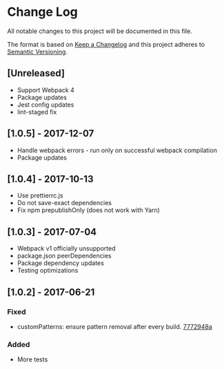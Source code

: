 # Change Log

All notable changes to this project will be documented in this file.

The format is based on [Keep a Changelog](http://keepachangelog.com/)
and this project adheres to [Semantic Versioning](http://semver.org/).

## [Unreleased]

*   Support Webpack 4
*   Package updates
*   Jest config updates
*   lint-staged fix

## [1.0.5] - 2017-12-07

*   Handle webpack errors - run only on successful webpack compilation
*   Package updates

## [1.0.4] - 2017-10-13

*   Use prettierrc.js
*   Do not save-exact dependencies
*   Fix npm prepublishOnly (does not work with Yarn)

## [1.0.3] - 2017-07-04

*   Webpack v1 officially unsupported
*   package.json peerDependencies
*   Package dependency updates
*   Testing optimizations

## [1.0.2] - 2017-06-21

### Fixed

*   customPatterns: ensure pattern removal after every build. [7772948a](https://github.com/chrisblossom/clean-self-webpack-plugin/commit/7772948a488ddedadff815c926a70ef18e84fb3d)

### Added

*   More tests
